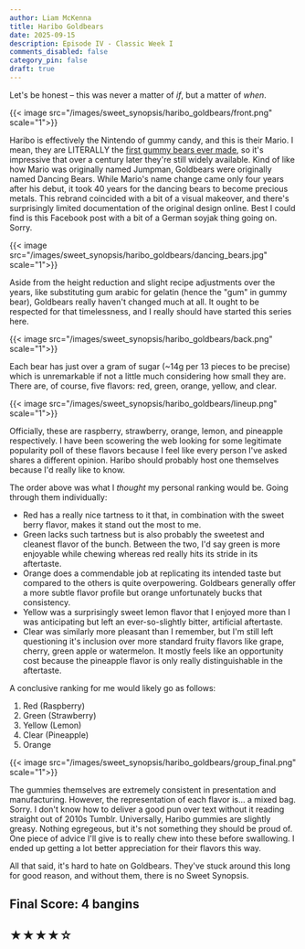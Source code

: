 ```yaml
---
author: Liam McKenna
title: Haribo Goldbears
date: 2025-09-15
description: Episode IV - Classic Week I
comments_disabled: false
category_pin: false
draft: true
---
```


Let's be honest – this was never a matter of *if*, but a matter of *when*. 

{{< image src="/images/sweet_synopsis/haribo_goldbears/front.png" scale="1">}}

Haribo is effectively the Nintendo of gummy candy, and this is their Mario. I mean, they are LITERALLY the [first gummy bears ever made](https://www.haribo.com/en-us/about-us/history), so it's impressive that over a century later they're still widely available. Kind of like how Mario was originally named Jumpman, Goldbears were originally named Dancing Bears. While Mario's name change came only four years after his debut, it took 40 years for the dancing bears to become precious metals. This rebrand coincided with a bit of a visual makeover, and there's surprisingly limited documentation of the original design online. Best I could find is this Facebook post with a bit of a German soyjak thing going on. Sorry.

{{< image src="/images/sweet_synopsis/haribo_goldbears/dancing_bears.jpg" scale="1">}}

Aside from the height reduction and slight recipe adjustments over the years, like substituting gum arabic for gelatin (hence the "gum" in gummy bear), Goldbears really haven't changed much at all. It ought to be respected for that timelessness, and I really should have started this series here.

{{< image src="/images/sweet_synopsis/haribo_goldbears/back.png" scale="1">}}

Each bear has just over a gram of sugar (~14g per 13 pieces to be precise) which is unremarkable if not a little much considering how small they are. There are, of course, five flavors: red, green, orange, yellow, and clear. 

{{< image src="/images/sweet_synopsis/haribo_goldbears/lineup.png" scale="1">}}

Officially, these are raspberry, strawberry, orange, lemon, and pineapple respectively. I have been scowering the web looking for some legitimate popularity poll of these flavors because I feel like every person I've asked shares a different opinion. Haribo should probably host one themselves because I'd really like to know.

The order above was what I *thought* my personal ranking would be. Going through them individually:

- Red has a really nice tartness to it that, in combination with the sweet berry flavor, makes it stand out the most to me. 
- Green lacks such tartness but is also probably the sweetest and cleanest flavor of the bunch.
Between the two, I'd say green is more enjoyable while chewing whereas red really hits its stride in its aftertaste. 
- Orange does a commendable job at replicating its intended taste but compared to the others is quite overpowering. Goldbears generally offer a more subtle flavor profile but orange unfortunately bucks that consistency. 
- Yellow was a surprisingly sweet lemon flavor that I enjoyed more than I was anticipating but left an ever-so-slightly bitter, artificial aftertaste. 
- Clear was similarly more pleasant than I remember, but I'm still left questioning it's inclusion over more standard fruity flavors like grape, cherry, green apple or watermelon. It mostly feels like an opportunity cost because the pineapple flavor is only really distinguishable in the aftertaste.

A conclusive ranking for me would likely go as follows:

1. Red (Raspberry)
2. Green (Strawberry)
3. Yellow (Lemon)
4. Clear (Pineapple)
5. Orange

{{< image src="/images/sweet_synopsis/haribo_goldbears/group_final.png" scale="1">}}

The gummies themselves are extremely consistent in presentation and manufacturing. However, the representation of each flavor is... a mixed bag. Sorry. I don't know how to deliver a good pun over text without it reading straight out of 2010s Tumblr. Universally, Haribo gummies are slightly greasy. Nothing egregeous, but it's not something they should be proud of. One piece of advice I'll give is to really chew into these before swallowing. I ended up getting a lot better appreciation for their flavors this way.

All that said, it's hard to hate on Goldbears. They've stuck around this long for good reason, and without them, there is no Sweet Synopsis.

<h2> Final Score: 4 bangins</h2>
<h2> ★★★★☆</h2>
